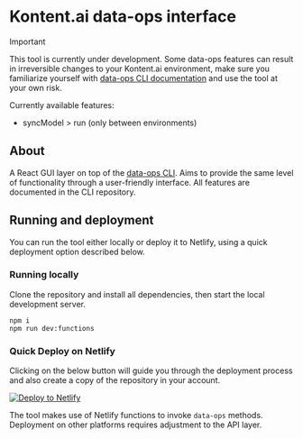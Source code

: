 # Kontent.ai data-ops interface

> [!IMPORTANT]  
> This tool is currently under development. Some data-ops features can result in irreversible changes to your Kontent.ai environment, make sure you familiarize yourself with [data-ops CLI documentation](https://github.com/kontent-ai/data-ops) and use the tool at your own risk.
> 
> Currently available features:
> * syncModel > run (only between environments)

## About

A React GUI layer on top of the [data-ops CLI](https://github.com/kontent-ai/data-ops). Aims to provide the same level of functionality through a user-friendly interface. All features are documented in the CLI repository.

## Running and deployment

You can run the tool either locally or deploy it to Netlify, using a quick deployment option described below.

### Running locally

Clone the repository and install all dependencies, then start the local development server.

```
npm i
npm run dev:functions
```


### Quick Deploy on Netlify

Clicking on the below button will guide you through the deployment process and also create a copy of the repository in your account.

[![Deploy to Netlify](https://www.netlify.com/img/deploy/button.svg)](https://app.netlify.com/start/deploy?repository=https://github.com/kontent-ai/data-ops-gui#NODE_VERSION=20&AWS_LAMBDA_JS_RUNTIME=nodejs20.x)

The tool makes use of Netlify functions to invoke `data-ops` methods. Deployment on other platforms requires adjustment to the API layer.